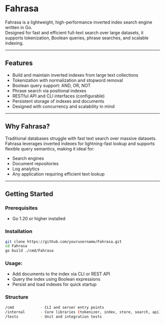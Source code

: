 # Fahrasa

 
Fahrasa is a lightweight, high-performance inverted index search engine written in Go.  
Designed for fast and efficient full-text search over large datasets, it supports tokenization, Boolean queries, phrase searches, and scalable indexing.

---

## Features

- Build and maintain inverted indexes from large text collections
- Tokenization with normalization and stopword removal
- Boolean query support: AND, OR, NOT
- Phrase search via positional indexes
- RESTful API and CLI interfaces (configurable)
- Persistent storage of indexes and documents
- Designed with concurrency and scalability in mind

---

## Why Fahrasa?

Traditional databases struggle with fast text search over massive datasets.  
Fahrasa leverages inverted indexes for lightning-fast lookup and supports flexible query semantics, making it ideal for:

- Search engines
- Document repositories
- Log analytics
- Any application requiring efficient text lookup

---

## Getting Started

### Prerequisites

- Go 1.20 or higher installed

### Installation

```bash
git clone https://github.com/yourusername/Fahrasa.git
cd Fahrasa
go build ./cmd/Fahrasa
```

### Usage:
- Add documents to the index via CLI or REST API
- Query the index using Boolean expressions
- Persist and load indexes for quick startup

### Structure
``` bash
/cmd            - CLI and server entry points
/internal       - Core libraries (tokenizer, index, store, search, api)
/tests          - Unit and integration tests
```
